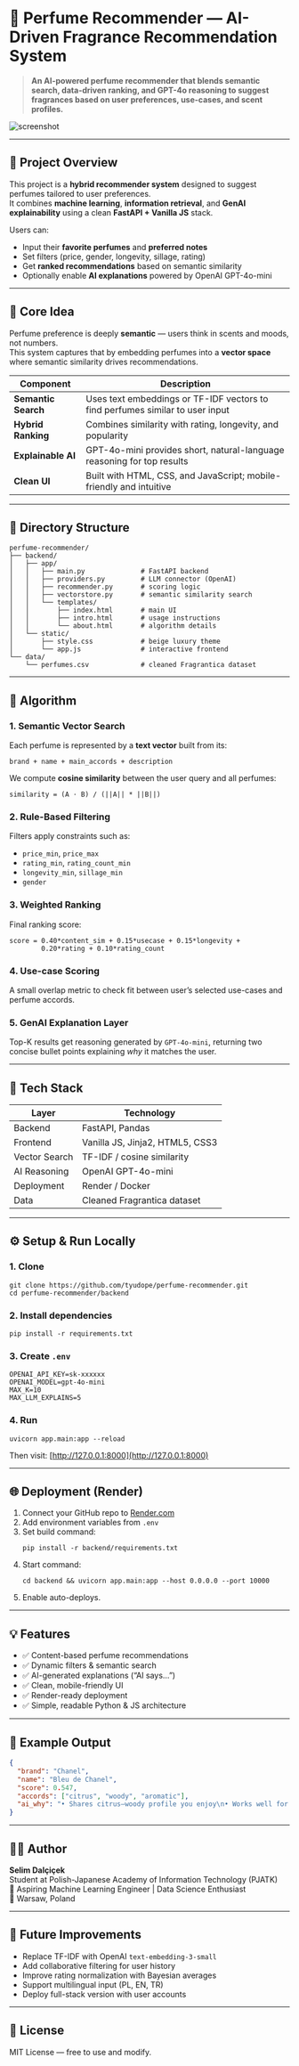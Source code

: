 # 🌸 Perfume Recommender — AI-Driven Fragrance Recommendation System

> **An AI-powered perfume recommender that blends semantic search, data-driven ranking, and GPT-4o reasoning to suggest fragrances based on user preferences, use-cases, and scent profiles.**

![screenshot](assets/preview.png)

---

## 🚀 Project Overview

This project is a **hybrid recommender system** designed to suggest perfumes tailored to user preferences.  
It combines **machine learning**, **information retrieval**, and **GenAI explainability** using a clean **FastAPI + Vanilla JS** stack.

Users can:
- Input their **favorite perfumes** and **preferred notes**
- Set filters (price, gender, longevity, sillage, rating)
- Get **ranked recommendations** based on semantic similarity
- Optionally enable **AI explanations** powered by OpenAI GPT-4o-mini

---

## 🧠 Core Idea

Perfume preference is deeply **semantic** — users think in scents and moods, not numbers.  
This system captures that by embedding perfumes into a **vector space** where semantic similarity drives recommendations.

| Component | Description |
|------------|-------------|
| **Semantic Search** | Uses text embeddings or TF-IDF vectors to find perfumes similar to user input |
| **Hybrid Ranking** | Combines similarity with rating, longevity, and popularity |
| **Explainable AI** | GPT-4o-mini provides short, natural-language reasoning for top results |
| **Clean UI** | Built with HTML, CSS, and JavaScript; mobile-friendly and intuitive |

---

## 📂 Directory Structure

```
perfume-recommender/
├── backend/
│   ├── app/
│   │   ├── main.py              # FastAPI backend
│   │   ├── providers.py         # LLM connector (OpenAI)
│   │   ├── recommender.py       # scoring logic
│   │   ├── vectorstore.py       # semantic similarity search
│   │   └── templates/
│   │       ├── index.html       # main UI
│   │       ├── intro.html       # usage instructions
│   │       └── about.html       # algorithm details
│   └── static/
│       ├── style.css            # beige luxury theme
│       └── app.js               # interactive frontend
└── data/
    └── perfumes.csv             # cleaned Fragrantica dataset
```

---

## 🧮 Algorithm

### 1. Semantic Vector Search

Each perfume is represented by a **text vector** built from its:
```
brand + name + main_accords + description
```
We compute **cosine similarity** between the user query and all perfumes:
```
similarity = (A ⋅ B) / (||A|| * ||B||)
```

### 2. Rule-Based Filtering
Filters apply constraints such as:
- `price_min`, `price_max`
- `rating_min`, `rating_count_min`
- `longevity_min`, `sillage_min`
- `gender`

### 3. Weighted Ranking
Final ranking score:
```
score = 0.40*content_sim + 0.15*usecase + 0.15*longevity +
        0.20*rating + 0.10*rating_count
```

### 4. Use-case Scoring
A small overlap metric to check fit between user’s selected use-cases and perfume accords.

### 5. GenAI Explanation Layer
Top-K results get reasoning generated by `GPT-4o-mini`, returning two concise bullet points explaining *why* it matches the user.

---

## 🧰 Tech Stack

| Layer | Technology |
|-------|-------------|
| Backend | FastAPI, Pandas |
| Frontend | Vanilla JS, Jinja2, HTML5, CSS3 |
| Vector Search | TF-IDF / cosine similarity |
| AI Reasoning | OpenAI GPT-4o-mini |
| Deployment | Render / Docker |
| Data | Cleaned Fragrantica dataset |

---

## ⚙️ Setup & Run Locally

### 1. Clone
```
git clone https://github.com/tyudope/perfume-recommender.git
cd perfume-recommender/backend
```

### 2. Install dependencies
```
pip install -r requirements.txt
```

### 3. Create `.env`
```
OPENAI_API_KEY=sk-xxxxxx
OPENAI_MODEL=gpt-4o-mini
MAX_K=10
MAX_LLM_EXPLAINS=5
```

### 4. Run
```
uvicorn app.main:app --reload
```
Then visit: [http://127.0.0.1:8000](http://127.0.0.1:8000)

---

## 🌐 Deployment (Render)

1. Connect your GitHub repo to [Render.com](https://render.com)
2. Add environment variables from `.env`
3. Set build command:
   ```
   pip install -r backend/requirements.txt
   ```
4. Start command:
   ```
   cd backend && uvicorn app.main:app --host 0.0.0.0 --port 10000
   ```
5. Enable auto-deploys.

---

## 💡 Features

- ✅ Content-based perfume recommendations
- ✅ Dynamic filters & semantic search
- ✅ AI-generated explanations (“AI says…”)
- ✅ Clean, mobile-friendly UI
- ✅ Render-ready deployment
- ✅ Simple, readable Python & JS architecture

---

## 🧩 Example Output

```json
{
  "brand": "Chanel",
  "name": "Bleu de Chanel",
  "score": 0.547,
  "accords": ["citrus", "woody", "aromatic"],
  "ai_why": "• Shares citrus–woody profile you enjoy\n• Works well for summer and office wear"
}
```

---

## 🧑‍💻 Author

**Selim Dalçiçek**  
Student at Polish-Japanese Academy of Information Technology (PJATK)  
🎯 Aspiring Machine Learning Engineer | Data Science Enthusiast  
📍 Warsaw, Poland  

---

## 🧠 Future Improvements

- Replace TF-IDF with OpenAI `text-embedding-3-small`
- Add collaborative filtering for user history
- Improve rating normalization with Bayesian averages
- Support multilingual input (PL, EN, TR)
- Deploy full-stack version with user accounts

---

## 📜 License

MIT License — free to use and modify.
